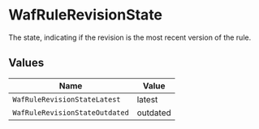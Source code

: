 # WafRuleRevisionState

The state, indicating if the revision is the most recent version of the rule.


## Values

| Name                           | Value                          |
| ------------------------------ | ------------------------------ |
| `WafRuleRevisionStateLatest`   | latest                         |
| `WafRuleRevisionStateOutdated` | outdated                       |